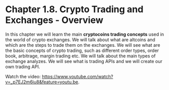 # Chapter 1.8. Crypto Trading and Exchanges - Overview

In this chapter we will learn the main **cryptocoins trading concepts** used in the world of crypto exchanges. We will talk about what are altcoins and which are the steps to trade them on the exchanges. We will see what are the basic concepts of crypto trading, such as different order types, order book, arbitrage, margin trading etc. We will talk about the main types of exchange analyzes. We will see what is trading APIs and we will create our own trading API.

<div class="video-player">
  Watch the video: <a target="_blank" href="https://www.youtube.com/watch?v=_p7EJ2m6iu8&feature=youtu.be">https://www.youtube.com/watch?v=_p7EJ2m6iu8&feature=youtu.be</a>.
</div>
<script src="/assets/js/video.js"></script>




